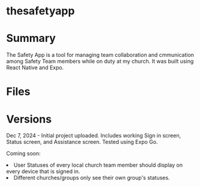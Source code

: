 # thesafetyapp

<h1>Summary</h1>
The Safety App is a tool for managing team collaboration and cmmunication among Safety Team members while on duty at my church. It was built using React Native and Expo.

<h1>Files</h1>


<h1>Versions</h1>
Dec 7, 2024 - Initial project uploaded. Includes working Sign in screen, Status screen, and Assistance screen. Tested using Expo Go. 

Coming soon:
<li>User Statuses of every local church team member should display on every device that is signed in.</li>
<li>Different churches/groups only see their own group's statuses. </li>
